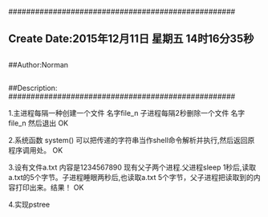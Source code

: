 ###################################################
## Create Date:2015年12月11日 星期五 14时16分35秒
##
##Author:Norman
##
##Description: 
###################################################

1.主进程每隔一种创建一个文件 名字file_n
  子进程每隔2秒删除一个文件  名字file_n 然后退出    OK <br/>

2.系统函数 system() 可以把传递的字符串当作shell命令解析并执行,然后返回原程序调用处。  OK <br />

3.设有文件a.txt 内容是1234567890 现有父子两个进程.父进程sleep 1秒后,读取a.txt的5个字节。子进程睡眼两秒后,也读取a.txt 5个字节，父子进程把读取到的内容打印出来。结果！  OK <br />

4.实现pstree <br />
  
